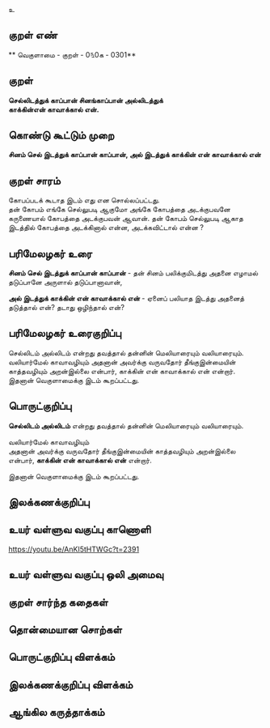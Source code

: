 உ

## குறள் எண் 
**
வெகுளாமை - குறள் - 0௩0க - 0301**  

## குறள் 

**செல்லிடத்துக் காப்பான் சினங்காப்பான் அல்லிடத்துக்  
காக்கின்என் காவாக்கால் என்.**

## கொண்டு கூட்டும் முறை

**சினம் செல் இடத்துக் காப்பான் காப்பான், அல் இடத்துக் காக்கின் என் காவாக்கால் என்**  

## குறள் சாரம் 

கோபப்படக் கூடாத இடம் எது என சொல்லப்பட்டது.  
தன் கோபம் எங்கே செல்லுபடி ஆகுமோ அங்கே கோபத்தை அடக்குபவனே கருணையால் கோபத்தை அடக்குபவன் ஆவான். தன் கோபம் செல்லுபடி ஆகாத இடத்தில் கோபத்தை அடக்கினால் என்ன, அடக்கவிட்டால் என்ன ?

## பரிமேலழகர் உரை

**சினம் செல் இடத்துக் காப்பான் காப்பான்** - தன் சினம் பலிக்குமிடத்து அதனை எழாமல் தடுப்பானே அருளால் தடுப்பானாவான்,  

**அல் இடத்துக் காக்கின் என் காவாக்கால் என்** - ஏனைப் பலியாத இடத்து அதனைத் தடுத்தால் என்? தடாது ஒழிந்தால் என்?  

## பரிமேலழகர் உரைகுறிப்பு   

செல்லிடம் அல்லிடம் என்றது தவத்தால் தன்னின் மெலியாரையும் வலியாரையும்.   
வலியார்மேல் காவாவழியும் அதனான் அவர்க்கு வருவதோர் தீங்குஇன்மையின் காத்தவழியும் அறன்இல்லை என்பார், காக்கின் என் காவாக்கால் என் என்றார்.  
இதனான் வெகுளாமைக்கு இடம் கூறப்பட்டது.   

## பொருட்குறிப்பு 

**செல்லிடம் அல்லிடம்** என்றது தவத்தால் தன்னின் மெலியாரையும் வலியாரையும்.   

வலியார்மேல் காவாவழியும்   
அதனான் அவர்க்கு வருவதோர் தீங்குஇன்மையின் காத்தவழியும் அறன்இல்லை என்பார், **காக்கின் என் காவாக்கால் என்** என்றார்.  

இதனான் வெகுளாமைக்கு இடம் கூறப்பட்டது.   

## இலக்கணக்குறிப்பு  


## உயர் வள்ளுவ வகுப்பு காணொளி

https://youtu.be/AnKI5tHTWGc?t=2391

## உயர் வள்ளுவ வகுப்பு ஒலி அமைவு 

 
## குறள் சார்ந்த கதைகள் 


## தொன்மையான சொற்கள்


## பொருட்குறிப்பு விளக்கம்


## இலக்கணக்குறிப்பு விளக்கம்


## ஆங்கில கருத்தாக்கம் 



